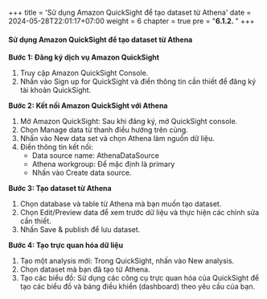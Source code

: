 +++
title = 'Sử dụng Amazon QuickSight để tạo dataset từ Athena'
date = 2024-05-28T22:01:17+07:00
weight = 6
chapter = true
pre = "<b>6.1.2. </b>"
+++

#### Sử dụng Amazon QuickSight để tạo dataset từ Athena
**Bước 1: Đăng ký dịch vụ Amazon QuickSight**
1. Truy cập Amazon QuickSight Console.
2. Nhấn vào Sign up for QuickSight và điền thông tin cần thiết để đăng ký tài khoản QuickSight.

**Bước 2: Kết nối Amazon QuickSight với Athena**
1. Mở Amazon QuickSight: Sau khi đăng ký, mở QuickSight console.
2. Chọn Manage data từ thanh điều hướng trên cùng.
3. Nhấn vào New data set và chọn Athena làm nguồn dữ liệu.
4. Điền thông tin kết nối:
   - Data source name: AthenaDataSource
   - Athena workgroup: Để mặc định là primary
   - Nhấn vào Create data source.

**Bước 3: Tạo dataset từ Athena**
1. Chọn database và table từ Athena mà bạn muốn tạo dataset.
2. Chọn Edit/Preview data để xem trước dữ liệu và thực hiện các chỉnh sửa cần thiết.
3. Nhấn Save & publish để lưu dataset.

**Bước 4: Tạo trực quan hóa dữ liệu**
1. Tạo một analysis mới: Trong QuickSight, nhấn vào New analysis.
2. Chọn dataset mà bạn đã tạo từ Athena.
3. Tạo các biểu đồ: Sử dụng các công cụ trực quan hóa của QuickSight để tạo các biểu đồ và bảng điều khiển (dashboard) theo yêu cầu của bạn.